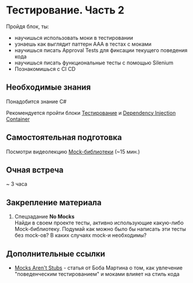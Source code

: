 # Тестирование. Часть 2 

Пройдя блок, ты:

- научишься использовать моки в тестировании
- узнаешь как выглядит паттерн AAA в тестах с моками
- научишься писать Approval Tests для фиксации текущего поведения кода
- научишься писать функциональные тесты с помощью Silenium
- Познакомишься с CI CD


## Необходимые знания

Понадобится знание C#

Рекомендуется пройти блоки [Тестирование](https://github.com/kontur-courses/testing) и [Dependency Injection Container](https://github.com/kontur-courses/di)


## Самостоятельная подготовка

Посмотри видеолекцию [Mock-библиотеки](https://ulearn.me/Course/cs2/Mock_bibliotieki_dbfc7c12-41f2-4205-ad4d-9283f9f5d3f4) (~15 мин.)


## Очная встреча

~ 3 часа


## Закрепление материала

1. Спецзадание __No Mocks__  
Найди в своем проекте тесты, активно использующие какую-либо Mock-библиотеку. Подумай как можно было бы написать эти тесты без mock-ов? В каких случаях mock-и необходимы?


## Дополнительные ссылки

- [Mocks Aren't Stubs](https://martinfowler.com/articles/mocksArentStubs.html) - статья от Боба Мартина о том, как увлечение "поведенческим тестированием" и  моками влияет на стиль кода

